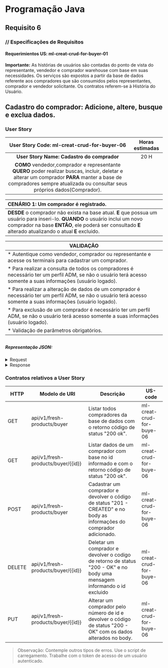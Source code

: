 # Programação Java
## Requisito 6
### // Especificações de Requisitos

#### Requerimientos US: ml-creat-crud-for-buyer-01

**Importante:**
As histórias de usuários são contadas do ponto de vista do representante, 
vendedor e comprador warehouse com base em suas necessidades. Os serviços são 
expostos a partir da base de dados referente aos compradores que são consumidos 
pelos representantes, comprador e vendedor solicitante. Os contratos referem-se 
à História do Usuário.

## Cadastro do comprador: Adicione, altere, busque e exclua dados.
### User Story


|                                      User Story Code: ml-creat-crud-for-buyer-06                                      | Horas estimadas |
|:----------------------------------------------------------------------------------------------------------------------:|:---------------:|
|                             **User Story Name: Cadastro do comprador**                              |     20 H        |
| **COMO** vendedor,comprador e representante **QUERO** poder realizar buscas, incluir, deletar e alterar um comprador **PARA** manter a base de compradores sempre atualizada ou consultar seus próprios dados(Comprador). |           

| **CENÁRIO 1:** Um comprador é registrado.                  |     
|:-----------------------------------------------------------------------|
| **DESDE** o comprador não exista na base atual. **E** que possua um usuário para inseri-lo. **QUANDO** o usuário inclui um novo comprador na base **ENTÃO**, ele poderá ser consultado **E** alterado atualizando o atual **E** excluido.                              
                         

| VALIDAÇÃO                                             |
|-------------------------------------------------------|
| * Autentique como vendedor, comprador ou representante e acesse os terminais para cadastrar um comprador. | 
 |* Para realizar a consulta de todos os compradores é necessário ter um perfil ADM, se não o usuário terá acesso somente a suas informações (usuário logado). |
| * Para realizar a alteração de dados de um comprador é necessário ter um perfil ADM, se não o usuário terá acesso somente a suas informações (usuário logado).|
| * Para exclusão de um comprador é necessário ter um perfil ADM, se não o usuário terá acesso somente a suas informações (usuário logado).|
| * Validação de parâmetros obrigatórios.|

##

##### Representação JSON:
<details><summary>Request</summary><p>

```JSON
{
  "username": "String",
  "name": "String",
  "email": "String",
  "pass": "String",
  "address": "String"
}
```
</p></details>

<details><summary>Response</summary><p>

```JSON
    [
  {
    "id": 1,
    "username": "DhMaury",
    "name": "Maury",
    "email": "DHMaury@gmail.com",
    "address": "Endereco Sul"
  },
  {
    "id": 2,
    "username": "DhKenyo",
    "name": "Kenyo",
    "email": "DHKenyo@gmail.com",
    "address": "Endereco Desc"
  },
  {
    "id": 3,
    "username": "DhMichele",
    "name": "Michele",
    "email": "DHMichele@gmail.com",
    "address": "Endereco Sao Paulo"
  }
]

```
</p></details>

### Contratos relativos a User Story
| HTTP | Modelo de URI                                             | Descrição                                                                                                                                                                                                                                                                           | US-code |
|------|-----------------------------------------------------------|-------------------------------------------------------------------------------------------------------------------------------------------------------------------------------------------------------------------------------------------------------------------------------------|---|
| GET  |api/v1/fresh-products/buyer                                 | Listar todos compradores da base de dados com o retorno código de status "200 ok".                                                                                                               | ml-creat-crud-for-buye-06 |
| GET  | api/v1/fresh-products/buyer/{{id}} | Listar dados de um comprador com base no id informado e com o retorno código de status "200 ok".                                                                                                   | ml-creat-crud-for-buye-06                                                                                                                                                                                                                                                   |
| POST | api/v1/fresh-products/buyer                          | Cadastrar um comprador e devolver o código de status "201 - CREATED" e no body as informações do comprador adicionado. | ml-creat-crud-for-buye-06 |
| DELETE | api/v1/fresh-products/buyer/{{id}}| Deletar um comprador e devolver o codigo de retorno de status "200 - OK" e no body uma mensagem informando o id excluido | ml-creat-crud-for-buye-06 |
| PUT | api/v1/fresh-products/buyer/{{id}}  | Alterar um comprador pelo número de id e devolver o código de status "200 - OK" com os dados alterados no body. | ml-creat-crud-for-buye-06 |

> Observação:
Contemple outros tipos de erros.
Use o script de carregamento.
Trabalhe com o token de acesso de um usuário autenticado.

